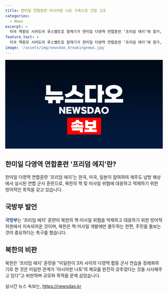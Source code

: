 ```yaml
---
title: 한미일 연합훈련 아시아판 나토 구축으로 긴장 고조
categories:
  - News
excerpt: >
  미국 핵항모 시어도어 루스벨트호 함재기가 한미일 다영역 연합훈련 ‘프리덤 에지’에 참가, 북한 비판  미국 핵항모 시어도어 루스벨트호 함재기가 한미일 다영역 연합훈련 ‘프리덤 에지’에 참가하며 북한의 비난을 일축. 국방부는 훈련이 핵·미사일 위협에 대응하기 위한 것이라며 북한을 비판하고, 북한은 미일한의 관계가 아시아판 나토의 체모를 완전히 갖췄다고 주장. 해당 연합훈련은 지난 27∼29일 제주도 남방 공해상에서 실시됐다.
feature_text: >
  미국 핵항모 시어도어 루스벨트호 함재기가 한미일 다영역 연합훈련 ‘프리덤 에지’에 참가, 북한 비판  미국 핵항모 시어도어 루스벨트호 함재기가 한미일 다영역 연합훈련 ‘프리덤 에지’에 참가하며 북한의 비난을 일축. 국방부는 훈련이 핵·미사일 위협에 대응하기 위한 것이라며 북한을 비판하고, 북한은 미일한의 관계가 아시아판 나토의 체모를 완전히 갖췄다고 주장. 해당 연합훈련은 지난 27∼29일 제주도 남방 공해상에서 실시됐다.
image: '/assets/img/newsdao_breakingnews.jpg'
---
```


<p><img src="/assets/img/newsdao_breakingnews.jpg" alt="implanttips 속보" /></p>

<h2 data-ke-size="size26">한미일 다영역 연합훈련 '프리덤 에지'란?</h2>

<p data-ke-size="size16">한미일 다영역 연합훈련 '프리덤 에지'는 한국, 미국, 일본이 참여하여 제주도 남방 해상에서 실시된 연합 군사 훈련으로, 북한의 핵 및 미사일 위협에 대응하고 억제하기 위한 방어적인 목적을 갖고 있습니다.</p>

<h2 data-ke-size="size26">국방부 발언</h2>

<p data-ke-size="size16"><b><span style="color: #1a5490;">국방부</span></b>는 '프리덤 에지' 훈련이 북한의 핵·미사일 위협을 억제하고 대응하기 위한 방어적 차원에서 지속되어온 것이며, 북한은 핵·미사일 개발에만 몰두하는 한편, 주민을 돌보는 것이 중요하다는 촉구를 했습니다.</p>

<h2 data-ke-size="size26">북한의 비판</h2>

<p data-ke-size="size16">북한은 '프리덤 에지' 훈련을 "미일한이 3자 사이의 다영역 합동 군사 연습을 정례화하기로 한 것은 미일한 관계가 '아시아판 나토'의 체모를 완전히 갖추었다는 것을 시사해주고 있다"고 비판하며 규모와 목적을 문제 삼았습니다.</p>
실시간 뉴스 속보는, <a href="https://newsdao.kr" rel="dofollow">https://newsdao.kr</a>


